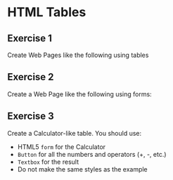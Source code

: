 # HTML Tables

## Exercise 1
Create Web Pages like the following using tables



## Exercise 2
Create a Web Page like the following using forms:


## Exercise 3
Create a Calculator-like table. You should use:
* HTML5 `form` for the Calculator
* `Button` for all the numbers and operators (+, -, etc.)
* `Textbox` for the result
* Do not make the same styles as the example

